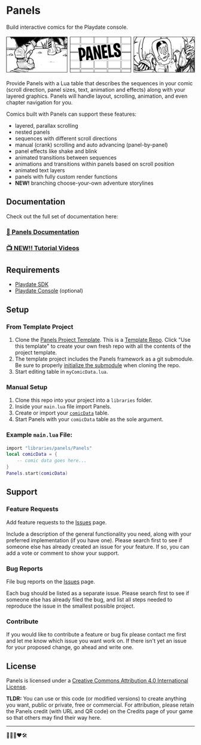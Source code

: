 # Panels

Build interactive comics for the Playdate console.

![Banner](./assets/images/panelsBanner.gif)

Provide Panels with a Lua table that describes the sequences in your comic (scroll direction, panel sizes, text, animation and effects) along with your layered graphics. Panels will handle layout, scrolling, animation, and even chapter navigation for you.

Comics built with Panels can support these features:

-   layered, parallax scrolling
-   nested panels
-   sequences with different scroll directions
-   manual (crank) scrolling and auto advancing (panel-by-panel)
-   panel effects like shake and blink
-   animated transitions between sequences
-   animations and transitions within panels based on scroll position
-   animated text layers
-   panels with fully custom render functions
-   **NEW!** branching choose-your-own adventure storylines

## Documentation
Check out the full set of documentation here:
### [📄 Panels Documentation](//cadin.github.io/panels)
### [📺 NEW!! Tutorial Videos](https://www.youtube.com/playlist?list=PLvk_cJkKCihbN4Q61lopDtSQMbx4vNLvv)

## Requirements

-   [Playdate SDK](https://play.date/dev/)
-   [Playdate Console](https://shop.play.date) (optional)

## Setup

### From Template Project

1. Clone the [Panels Project Template](https://github.com/cadin/panels-project-template).
    This is a [Template Repo](https://docs.github.com/en/repositories/creating-and-managing-repositories/creating-a-repository-from-a-template). Click "Use this template" to create your own fresh repo with all the contents of the project template.
2. The template project includes the Panels framework as a git submodule. Be sure to properly [initialize the submodule](https://www.w3docs.com/snippets/git/how-to-clone-including-submodules.html) when cloning the repo.
3. Start editing table in `myComicData.lua`.

### Manual Setup

1. Clone this repo into your project into a `libraries` folder.
2. Inside your `main.lua` file import Panels.
3. Create or import your [`comicData`](http://cadin.github.io/panels/docs/comic-data) table.
4. Start Panels with your `comicData` table as the sole argument.

### Example `main.lua` File:

```lua
import "libraries/panels/Panels"
local comicData = {
    -- comic data goes here...
}
Panels.start(comicData)
```

## Support

### Feature Requests

Add feature requests to the [Issues](https://github.com/cadin/panels/issues) page.

Include a description of the general functionality you need, along with your preferred implementation (if you have one). Please search first to see if someone else has already created an issue for your feature. If so, you can add a vote or comment to show your support.

### Bug Reports

File bug reports on the [Issues](https://github.com/cadin/panels/issues) page.

Each bug should be listed as a separate issue. Please search first to see if someone else has already filed the bug, and list all steps needed to reproduce the issue in the smallest possible project.

### Contribute

If you would like to contribute a feature or bug fix please contact me first and let me know which issue you want work on. If there isn't yet an issue for your proposed change, go ahead and write one.

## License

Panels is licensed under a [Creative Commons Attribution 4.0 International License](https://creativecommons.org/licenses/by/4.0/).

**TLDR:** You can use or this code (or modified versions) to create anything you want, public or private, free or commercial. For attribution, please retain the Panels credit (with URL and QR code) on the Credits page of your game so that others may find their way here.

---

👨🏻‍🦲❤️🛠
